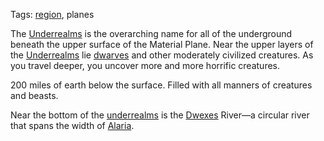 Tags: [region](Regions), planes

The [Underrealms](Underrealms) is the overarching name for all of the underground beneath the upper surface of the Material Plane. Near the upper layers of the [Underrealms](Underrealms) lie [dwarves](Dwarves) and other moderately civilized creatures. As you travel deeper, you uncover more and more horrific creatures. 

200 miles of earth below the surface. Filled with all manners of creatures and beasts.

Near the bottom of the [underrealms](Underrealms) is the [Dwexes](Dwexes) River—a circular river that spans the width of [Alaria](Alaria).
